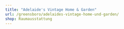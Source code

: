 ```yaml
---
title: "Adelaide's Vintage Home & Garden"
url: /greensboro/adelaides-vintage-home-und-garden/
shop: Raumausstattung
---
```

